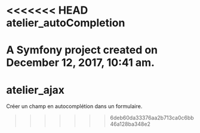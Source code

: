 <<<<<<< HEAD
atelier_autoCompletion
======================

A Symfony project created on December 12, 2017, 10:41 am.
=======
# atelier_ajax

Créer un champ en autocomplétion dans un formulaire.
>>>>>>> 6deb60da33376aa2b713ca0c6bb46a128ba348e2
